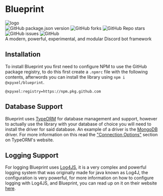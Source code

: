 # Blueprint

![logo](https://siasky.net/EACyoXDqOUO61hZ7-qnF_DZOs7UJuMUjn7HL7eQeD0XQ7A)  
![GitHub package.json version](https://img.shields.io/github/package-json/v/xpyxel/blueprint?style=flat-square)
![GitHub forks](https://img.shields.io/github/forks/xpyxel/blueprint?style=flat-square)
![GitHub Repo stars](https://img.shields.io/github/stars/xpyxel/blueprint?style=flat-square)
![GitHub issues](https://img.shields.io/github/issues/xpyxel/blueprint?style=flat-square)
![GitHub](https://img.shields.io/github/license/xpyxel/blueprint?style=flat-square)  
A modern, powerful, experimental, and modular Discord bot framework

## Installation

To install Blueprint you first need to configure NPM to use the GitHub package registry,
to do this first create a `.npmrc` file with the following contents, afterwords you can install the library using `npm i @xpyxel/blueprint`.

```npmrc
@xpyxel:registry=https://npm.pkg.github.com
```

## Database Support

Blueprint uses [TypeORM](https://typeorm.io/#/) for database management and support, however to actually
use the library with your database of choice you will need to install the driver for said database. An
example of a driver is the [MongoDB](https://www.npmjs.com/package/mongodb) driver. For more information on
this read the ["Connection Options"](https://typeorm.io/#/connection-options) section on TypeORM's website.

## Logging Support

For logging Blueprint uses [Log4JS](https://www.npmjs.com/package/log4js), it is a very complex and powerful logging system
that was originally made for java known as Log4J, the configuration is very powerful, for more information on how to configure 
logging with Log4JS, and Blueprint, you can read up on it on their website [here](https://log4js-node.github.io/log4js-node/).
